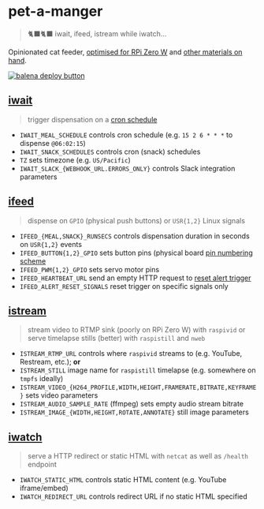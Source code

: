 # pet-a-manger
> 🐈‍⬛🐈‍⬛ iwait, ifeed, istream while iwatch...

Opinionated cat feeder, [optimised for RPi Zero W] and [other materials on hand].

[![balena deploy button](https://www.balena.io/deploy.svg)](https://dashboard.balena-cloud.com/deploy?repoUrl=https://github.com/belodetek/pet-a-manger)

## [iwait](https://github.com/mcuadros/ofelia)
> trigger dispensation on a [cron schedule]

* `IWAIT_MEAL_SCHEDULE` controls cron schedule (e.g. `15 2 6 * * *` to dispense `@06:02:15`)
* `IWAIT_SNACK_SCHEDULES` controls cron (snack) schedules
* `TZ` sets timezone (e.g. `US/Pacific`)
* `IWAIT_SLACK_{WEBHOOK_URL.ERRORS_ONLY}` controls Slack integration parameters


## [ifeed]
> dispense on `GPIO` (physical push buttons) or `USR{1,2}` Linux signals

* `IFEED_{MEAL,SNACK}_RUNSECS` controls dispensation duration in seconds on `USR{1,2}` events
* `IFEED_BUTTON{1,2}_GPIO` sets button pins (physical board [pin numbering scheme]
* `IFEED_PWM{1,2}_GPIO` sets servo motor pins
* `IFEED_HEARTBEAT_URL` send an empty HTTP request to [reset alert trigger]
* `IFEED_ALERT_RESET_SIGNALS` reset trigger on specific signals only


## [istream]
> stream video to RTMP sink (poorly on RPi Zero W) with `raspivid` or serve timelapse stills (better) with `raspistill` and `nweb`

* `ISTREAM_RTMP_URL` controls where `raspivid` streams to (e.g. YouTube, Restream, etc.); **or**
* `ISTREAM_STILL` image name for `raspistill` timelapse (e.g. somewhere on `tmpfs` ideally)
* `ISTREAM_VIDEO_{H264_PROFILE,WIDTH,HEIGHT,FRAMERATE,BITRATE,KEYFRAME}` sets video parameters
* `ISTREAM_AUDIO_SAMPLE_RATE` (ffmpeg) sets empty audio stream bitrate
* `ISTREAM_IMAGE_{WIDTH,HEIGHT,ROTATE,ANNOTATE}` still image parameters


## [iwatch]
> serve a HTTP redirect or static HTML with `netcat` as well as `/health` endpoint

* `IWATCH_STATIC_HTML` controls static HTML content (e.g. YouTube iframe/embed)
* `IWATCH_REDIRECT_URL` controls redirect URL if no static HTML specified

[ifeed]: https://github.com/belodetek/pet-a-manger/tree/master/ifeed "ifeed container service"
[istream]: https://github.com/belodetek/pet-a-manger/tree/master/istream "istream container service"
[iwatch]: https://github.com/belodetek/pet-a-manger/tree/master/iwatch "iwatch container service"
[optimised for RPi Zero W]: docs/BUILD.md "my build"
[other materials on hand]: https://github.com/belodetek/pet-a-manger/tree/master/docs/images "link to images folder"
[reset alert trigger]: https://healthchecks.io "cron monitoring link"
[pin numbering scheme]: https://pinout.xyz "GPIO pin reference"
[cron schedule]: https://pkg.go.dev/github.com/robfig/cron "Go cron expression reference"